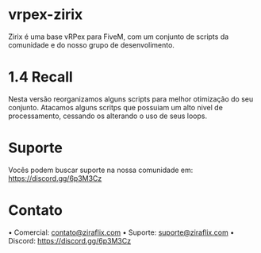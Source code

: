 # vrpex-zirix
Zirix é uma base vRPex para FiveM, com um conjunto de scripts da comunidade e do nosso grupo de desenvolimento.

# 1.4 Recall
Nesta versão reorganizamos alguns scripts para melhor otimização do seu conjunto. Atacamos alguns scritps que possuiam um alto nivel de processamento, cessando os alterando o uso de seus loops.

# Suporte
Vocês podem buscar suporte na nossa comunidade em: https://discord.gg/6p3M3Cz

# Contato
• Comercial: contato@ziraflix.com
• Suporte: suporte@ziraflix.com
• Discord: https://discord.gg/6p3M3Cz
